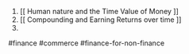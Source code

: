 1. [[ Human nature and the Time Value of Money ]]
2. [[ Compounding and Earning Returns over time ]]
3. 

#finance #commerce #finance-for-non-finance
